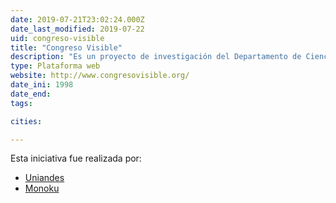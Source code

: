 ```yaml
---
date: 2019-07-21T23:02:24.000Z
date_last_modified: 2019-07-22
uid: congreso-visible
title: "Congreso Visible"
description: "Es un proyecto de investigación del Departamento de Ciencia Política de la Universidad de los Andes y se dedican hacerle seguimiento y análisis al Congreso de la República, especialmente a su actividad legislativa."
type: Plataforma web
website: http://www.congresovisible.org/
date_ini: 1998
date_end: 
tags:

cities: 

---
```


Esta iniciativa fue realizada por:

- [Uniandes](/i/uniandes.html)
- [Monoku](/i/monoku.html)
